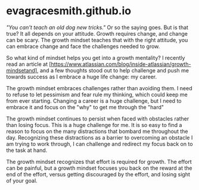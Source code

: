 # evagracesmith.github.io

_"You can't teach an old dog new tricks."_
Or so the saying goes.
But is that true? 
It all depends on your attitude. 
Growth requires change, and change can be scary. 
The growth mindset teaches that with the right attitude, you can embrace change and face the challenges needed to grow. 

So what kind of mindset helps you get into a growth mentality? 
I recently read an article at [https://www.atlassian.com/blog/inside-atlassian/growth-mindsetand], and a few thoughts stood out to help challenge and push me towards success as I embrace a huge life change: my career. 

The growth mindset embraces challenges rather than avoiding them. I need to refuse to let pessimism and fear rule my thinking, which could keep me from ever starting. Changing a career is a huge challenge, but I need to embrace it and focus on the "why" to get me through the "hard"

The growth mindset continues to persist when faced with obstacles rather than losing focus. This is a huge challenge for me. It is so easy to find a reason to focus on the many distractions that bombard me throughout the day. Recognizing these distractions as a barrier to overcoming an obstacle I am trying to work through, I can challenge and redirect my focus back on to the task at hand. 

The growth mindset recognizes that effort is required for growth. The effort can be painful, but a growth mindset focuses you back on the reward at the end of the effort, versus getting discouraged by the effort, and losing sight of your goal. 
